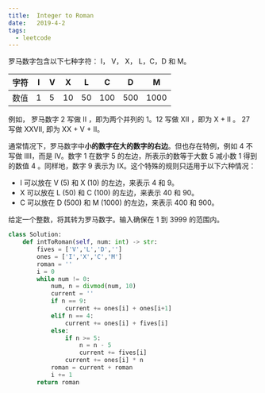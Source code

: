 ```yaml
---
title:  Integer to Roman
date:   2019-4-2
tags: 
  - leetcode
---
```


罗马数字包含以下七种字符： I， V， X， L，C，D 和 M。


字符|I | V|X |L|C|D|M
----|--|--|--|--|--|--|--
数值|1 | 5 |10|50|100|500|1000

例如， 罗马数字 2 写做 II ，即为两个并列的 1。12 写做 XII ，即为 X + II 。 27 写做  XXVII, 即为 XX + V + II。

通常情况下，罗马数字中**小的数字在大的数字的右边**。但也存在特例，例如 4 不写做 IIII，而是 IV。数字 1 在数字 5 的左边，所表示的数等于大数 5 减小数 1 得到的数值 4 。同样地，数字 9 表示为 IX。这个特殊的规则只适用于以下六种情况：

- I 可以放在 V (5) 和 X (10) 的左边，来表示 4 和 9。
- X 可以放在 L (50) 和 C (100) 的左边，来表示 40 和 90。 
- C 可以放在 D (500) 和 M (1000) 的左边，来表示 400 和 900。

给定一个整数，将其转为罗马数字。输入确保在 1 到 3999 的范围内。


```python
class Solution:    
    def intToRoman(self, num: int) -> str:
        fives = ['V','L','D','']
        ones = ['I','X','C','M']
        roman = ''
        i = 0
        while num != 0:
            num, n = divmod(num, 10)
            current = ''
            if n == 9:
                current += ones[i] + ones[i+1]
            elif n == 4:
                current += ones[i] + fives[i]
            else:
                if n >= 5:
                    n = n - 5
                    current += fives[i]
                current += ones[i] * n
            roman = current + roman
            i += 1
        return roman
```